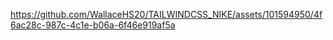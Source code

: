 

https://github.com/WallaceHS20/TAILWINDCSS_NIKE/assets/101594950/4f6ac28c-987c-4c1e-b06a-6f46e919af5a

